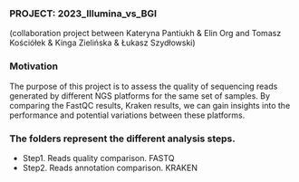 ### PROJECT: 2023_Illumina_vs_BGI
(collaboration project between Kateryna Pantiukh & Elin Org and Tomasz Kościółek & Kinga Zielińska & Łukasz Szydłowski)

### Motivation

The purpose of this project is to assess the quality of sequencing reads generated by different NGS platforms for the same set of samples. By comparing the FastQC results, Kraken results, we can gain insights into the performance and potential variations between these platforms.

### The folders represent the different analysis steps.
- Step1. Reads quality comparison. FASTQ
- Step2. Reads annotation comparison. KRAKEN

